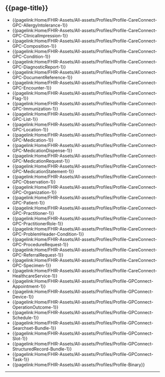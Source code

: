## {{page-title}}

- {{pagelink:Home/FHIR-Assets/All-assets/Profiles/Profile-CareConnect-GPC-AllergyIntolerance-1}}
- {{pagelink:Home/FHIR-Assets/All-assets/Profiles/Profile-CareConnect-GPC-ClinicalImpression-1}}
- {{pagelink:Home/FHIR-Assets/All-assets/Profiles/Profile-CareConnect-GPC-Composition-1}}
- {{pagelink:Home/FHIR-Assets/All-assets/Profiles/Profile-CareConnect-GPC-Condition-1}}
- {{pagelink:Home/FHIR-Assets/All-assets/Profiles/Profile-CareConnect-GPC-DiagnosticReport-1}}
- {{pagelink:Home/FHIR-Assets/All-assets/Profiles/Profile-CareConnect-GPC-DocumentReference-1}}
- {{pagelink:Home/FHIR-Assets/All-assets/Profiles/Profile-CareConnect-GPC-Encounter-1}}
- {{pagelink:Home/FHIR-Assets/All-assets/Profiles/Profile-CareConnect-Flag-1}}
- {{pagelink:Home/FHIR-Assets/All-assets/Profiles/Profile-CareConnect-GPC-Immunization-1}}
- {{pagelink:Home/FHIR-Assets/All-assets/Profiles/Profile-CareConnect-GPC-List-1}}
- {{pagelink:Home/FHIR-Assets/All-assets/Profiles/Profile-CareConnect-GPC-Location-1}}
- {{pagelink:Home/FHIR-Assets/All-assets/Profiles/Profile-CareConnect-GPC-Medication-1}}
- {{pagelink:Home/FHIR-Assets/All-assets/Profiles/Profile-CareConnect-GPC-MedicationDispense-1}}
- {{pagelink:Home/FHIR-Assets/All-assets/Profiles/Profile-CareConnect-GPC-MedicationRequest-1}}
- {{pagelink:Home/FHIR-Assets/All-assets/Profiles/Profile-CareConnect-GPC-MedicationStatement-1}}
- {{pagelink:Home/FHIR-Assets/All-assets/Profiles/Profile-CareConnect-GPC-Observation-1}}
- {{pagelink:Home/FHIR-Assets/All-assets/Profiles/Profile-CareConnect-GPC-Organization-1}}
- {{pagelink:Home/FHIR-Assets/All-assets/Profiles/Profile-CareConnect-GPC-Patient-1}}
- {{pagelink:Home/FHIR-Assets/All-assets/Profiles/Profile-CareConnect-GPC-Practitioner-1}}
- {{pagelink:Home/FHIR-Assets/All-assets/Profiles/Profile-CareConnect-GPC-PractitionerRole-1}}
- {{pagelink:Home/FHIR-Assets/All-assets/Profiles/Profile-CareConnect-GPC-ProblemHeader-Condition-1}}
- {{pagelink:Home/FHIR-Assets/All-assets/Profiles/Profile-CareConnect-GPC-ProcedureRequest-1}}
- {{pagelink:Home/FHIR-Assets/All-assets/Profiles/Profile-CareConnect-GPC-ReferralRequest-1}}
- {{pagelink:Home/FHIR-Assets/All-assets/Profiles/Profile-CareConnect-GPC-Specimen-1}}
- {{pagelink:Home/FHIR-Assets/All-assets/Profiles/Profile-CareConnect-HealthcareService-1}}
- {{pagelink:Home/FHIR-Assets/All-assets/Profiles/Profile-GPConnect-Appointment-1}}
- {{pagelink:Home/FHIR-Assets/All-assets/Profiles/Profile-GPConnect-Device-1}}
- {{pagelink:Home/FHIR-Assets/All-assets/Profiles/Profile-GPConnect-OperationOutcome-1}}
- {{pagelink:Home/FHIR-Assets/All-assets/Profiles/Profile-GPConnect-Schedule-1}}
- {{pagelink:Home/FHIR-Assets/All-assets/Profiles/Profile-GPConnect-Searchset-Bundle-1}}
- {{pagelink:Home/FHIR-Assets/All-assets/Profiles/Profile-GPConnect-Slot-1}}
- {{pagelink:Home/FHIR-Assets/All-assets/Profiles/Profile-GPConnect-StructuredRecord-Bundle-1}}
- {{pagelink:Home/FHIR-Assets/All-assets/Profiles/Profile-GPConnect-Task-1}}
- {{pagelink:Home/FHIR-Assets/All-assets/Profiles/Profile-Binary}}

---